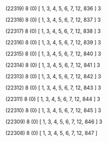 (22319) 8 (0) [ 1, 3, 4, 5, 6, 7, 12, 836 ] 3 


(22318) 8 (0) [ 1, 3, 4, 5, 6, 7, 12, 837 ] 3 


(22317) 8 (0) [ 1, 3, 4, 5, 6, 7, 12, 838 ] 3 


(22316) 8 (0) [ 1, 3, 4, 5, 6, 7, 12, 839 ] 3 


(22315) 8 (0) [ 1, 3, 4, 5, 6, 7, 12, 840 ] 3 


(22314) 8 (0) [ 1, 3, 4, 5, 6, 7, 12, 841 ] 3 


(22313) 8 (0) [ 1, 3, 4, 5, 6, 7, 12, 842 ] 3 


(22312) 8 (0) [ 1, 3, 4, 5, 6, 7, 12, 843 ] 3 


(22311) 8 (0) [ 1, 3, 4, 5, 6, 7, 12, 844 ] 3 


(22310) 8 (0) [ 1, 3, 4, 5, 6, 7, 12, 845 ] 3 


(22309) 8 (0) [ 1, 3, 4, 5, 6, 7, 12, 846 ] 3 


(22308) 8 (0) [ 1, 3, 4, 5, 6, 7, 12, 847 ]  

